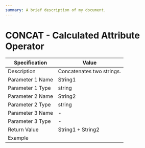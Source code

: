 ```yaml
---
summary: A brief description of my document.
---
```

# CONCAT - Calculated Attribute Operator                                   

| Specification    | Value                     |
| ---------------- | ------------------------- |
| Description      | Concatenates two strings. |
| Parameter 1 Name | String1                   |
| Parameter 1 Type | string                    |
| Parameter 2 Name | String2                   |
| Parameter 2 Type | string                    |
| Parameter 3 Name | -                         |
| Parameter 3 Type | -                         |
| Return Value     | String1 + String2         |
| Example          |                           |
